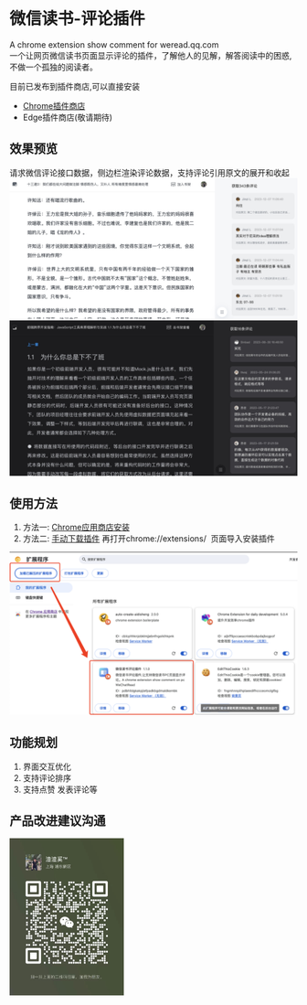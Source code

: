 # 微信读书-评论插件
A chrome extension show comment for weread.qq.com <br/>
一个让网页微信读书页面显示评论的插件，了解他人的见解，解答阅读中的困惑, 不做一个孤独的阅读者。

目前已发布到插件商店,可以直接安装
- [Chrome插件商店](https://chromewebstore.google.com/detail/kfjimgaoegibikoojcbnkbffkongnoep)
- Edge插件商店(敬请期待)

## 效果预览
请求微信评论接口数据，侧边栏渲染评论数据，支持评论引用原文的展开和收起
<img src="./src/assets/img/preview-day.jpg">
<img src="./src/assets/img/preview-night.jpg">

## 使用方法
<ol>
    <li>
        方法一: <a href="https://chromewebstore.google.com/detail/kfjimgaoegibikoojcbnkbffkongnoep">Chrome应用商店安装</a>
    </li>
    <li>方法二: <a href="https://github.com/my19940202/wx-read-comment-extension/raw/main/微信读书评论-2024-05-14.zip">手动下载插件</a> 再打开chrome://extensions/&nbsp; 页面导入安装插件</li>
</ol>
<img src="./src/assets/img/tutorial.jpg">

## 功能规划
1. 界面交互优化
2. 支持评论排序
3. 支持点赞 发表评论等

## 产品改进建议沟通
<img width="200" src="./src/assets/img/wx-qrcode.jpg">
